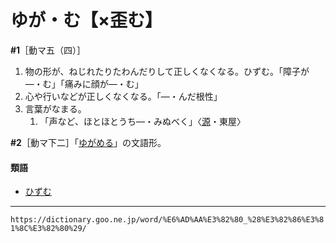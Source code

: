 # ゆが・む【×歪む】

**\#1**［動マ五（四）］
1. 物の形が、ねじれたりたわんだりして正しくなくなる。ひずむ。「障子が―・む」「痛みに顔が―・む」
2. 心や行いなどが正しくなくなる。「―・んだ根性」
3. 言葉がなまる。    
    1.  「声など、ほとほとうち―・みぬべく」〈[源](https://dictionary.goo.ne.jp/word/%E6%BA%90%E6%B0%8F%E7%89%A9%E8%AA%9E/#jn-69890)・東屋〉
        

**\#2**［動マ下二］「[ゆがめる](https://dictionary.goo.ne.jp/word/%E6%AD%AA%E3%82%81%E3%82%8B_%28%E3%82%86%E3%81%8C%E3%82%81%E3%82%8B%29/#jn-224903)」の文語形。

#### 類語

-   [ひずむ](https://dictionary.goo.ne.jp/word/%E6%AD%AA%E3%82%80_%28%E3%81%B2%E3%81%9A%E3%82%80%29/#jn-184866)

---
`https://dictionary.goo.ne.jp/word/%E6%AD%AA%E3%82%80_%28%E3%82%86%E3%81%8C%E3%82%80%29/`